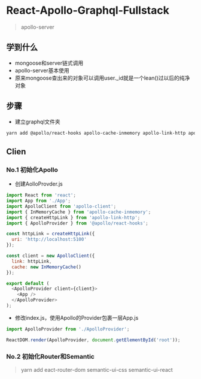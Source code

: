 # React-Apollo-Graphql-Fullstack

> apollo-server

## 学到什么

* mongoose和server链式调用
* apollo-server基本使用
* 原来mongoose查出来的对象可以调用user._id就是一个lean()过以后的纯净对象

## 步骤

* 建立graphql文件夹

```bash
yarn add @apollo/react-hooks apollo-cache-inmemory apollo-link-http apollo-client 
```

## Clien

### No.1 初始化Apollo

* 创建AolloProvder.js

```js
import React from 'react';
import App from './App';
import ApolloClient from 'apollo-client';
import { InMemoryCache } from 'apollo-cache-inmemory';
import { createHttpLink } from 'apollo-link-http';
import { ApolloProvider } from '@apollo/react-hooks';

const httpLink = createHttpLink({
  uri: 'http://localhost:5100'
});

const client = new ApolloClient({
  link: httpLink,
  cache: new InMemoryCache()
});

export default (
  <ApolloProvider client={client}>
    <App />
  </ApolloProvider>
);
```

* 修改index.js，使用Apollo的Provider包裹一层App.js

```js
import ApolloProvider from './ApolloProvider';

ReactDOM.render(ApolloProvider, document.getElementById('root'));
```

### No.2 初始化Router和Semantic

> yarn add eact-router-dom semantic-ui-css semantic-ui-react
